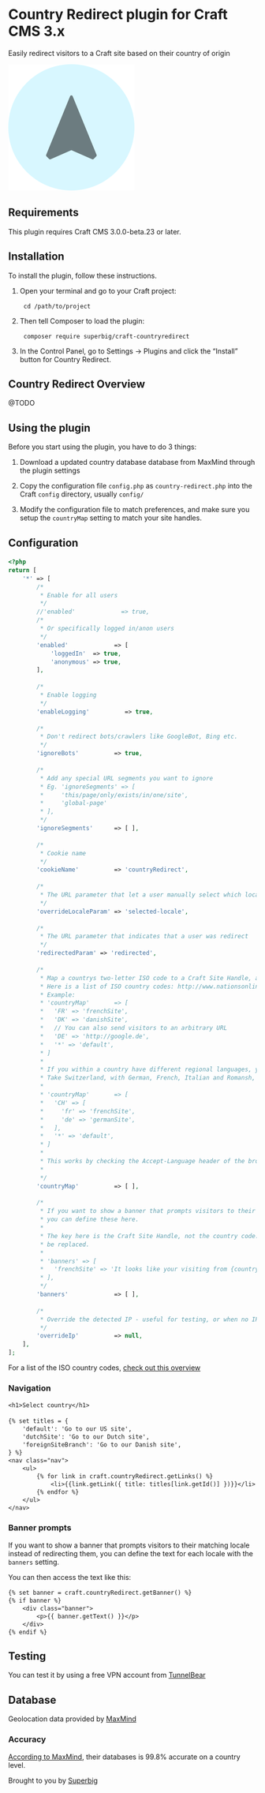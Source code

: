 # Country Redirect plugin for Craft CMS 3.x

Easily redirect visitors to a Craft site based on their country of origin

![Screenshot](resources/img/icon.png)

## Requirements

This plugin requires Craft CMS 3.0.0-beta.23 or later.

## Installation

To install the plugin, follow these instructions.

1. Open your terminal and go to your Craft project:

        cd /path/to/project

2. Then tell Composer to load the plugin:

        composer require superbig/craft-countryredirect

3. In the Control Panel, go to Settings → Plugins and click the “Install” button for Country Redirect.

## Country Redirect Overview

@TODO

## Using the plugin

Before you start using the plugin, you have to do 3 things:

1. Download a updated country database database from MaxMind through the plugin settings

2. Copy the configuration file `config.php` as `country-redirect.php` into the Craft `config` directory, usually `config/`

3. Modify the configuration file to match preferences, and make sure you setup the `countryMap` setting to match your site handles.

## Configuration

```php
<?php
return [
    '*' => [
        /*
         * Enable for all users
         */
        //'enabled'             => true,
        /*
         * Or specifically logged in/anon users
         */
        'enabled'             => [
            'loggedIn'  => true,
            'anonymous' => true,
        ],

        /*
         * Enable logging
         */
        'enableLogging'          => true,

        /*
         * Don't redirect bots/crawlers like GoogleBot, Bing etc.
         */
        'ignoreBots'          => true,

        /*
         * Add any special URL segments you want to ignore
         * Eg. 'ignoreSegments' => [
         *     'this/page/only/exists/in/one/site',
         *     'global-page'
         * ],
         */
        'ignoreSegments'      => [ ],

        /*
         * Cookie name
         */
        'cookieName'          => 'countryRedirect',

        /*
         * The URL parameter that let a user manually select which locale they want to see
         */
        'overrideLocaleParam' => 'selected-locale',

        /*
         * The URL parameter that indicates that a user was redirect
         */
        'redirectedParam' => 'redirected',

        /*
         * Map a countrys two-letter ISO code to a Craft Site Handle, and/or define a catch-all with a * asterix
         * Here is a list of ISO country codes: http://www.nationsonline.org/oneworld/country_code_list.htm
         * Example:
         * 'countryMap'       => [
         *   'FR' => 'frenchSite',
         *   'DK' => 'danishSite',
         *   // You can also send visitors to an arbitrary URL
         *   'DE' => 'http://google.de',
         *   '*' => 'default',
         * ]
         *
         * If you within a country have different regional languages, you can map the different languages to sites by their Site Handle.
         * Take Switzerland, with German, French, Italian and Romansh, as an example:
         *
         * 'countryMap'       => [
         *   'CH' => [
         *     'fr' => 'frenchSite',
         *     'de' => 'germanSite',
         *   ],
         *   '*' => 'default',
         * ]
         *
         * This works by checking the Accept-Language header of the browser.
         *
         */
        'countryMap'          => [ ],

        /*
         * If you want to show a banner that prompts visitors to their matching site handle instead of redirecting them,
         * you can define these here.
         *
         * The key here is the Craft Site Handle, not the country code. The variables {countryName} and {url} will
         * be replaced.
         *
         * 'banners' => [
         *   'frenchSite' => 'It looks like your visiting from {countryName}. Do you <a href="{url}">want to visited the international site?</a>'
         * ],
         */
        'banners'             => [ ],

        /*
         * Override the detected IP - useful for testing, or when no IP address can be detected
         */
        'overrideIp'          => null,
    ],
];
```

For a list of the ISO country codes, [check out this overview](http://www.nationsonline.org/oneworld/country_code_list.htm)

### Navigation

```twig
<h1>Select country</h1>

{% set titles = {
    'default': 'Go to our US site',
    'dutchSite': 'Go to our Dutch site',
    'foreignSiteBranch': 'Go to our Danish site',
} %}
<nav class="nav">
    <ul>
        {% for link in craft.countryRedirect.getLinks() %}
            <li>{{link.getLink({ title: titles[link.getId()] })}}</li>
        {% endfor %}
    </ul>
</nav>
```

### Banner prompts

If you want to show a banner that prompts visitors to their matching locale instead of redirecting them, you can define
the text for each locale with the `banners` setting.

You can then access the text like this:

```twig
{% set banner = craft.countryRedirect.getBanner() %}
{% if banner %}
    <div class="banner">
        <p>{{ banner.getText() }}</p>
    </div>
{% endif %}
```

## Testing

You can test it by using a free VPN account from [TunnelBear](https://www.tunnelbear.com/)

## Database

Geolocation data provided by [MaxMind](http://www.maxmind.com)

### Accuracy

[According to MaxMind](http://dev.maxmind.com/faq/how-accurate-are-the-geoip-databases/), their databases is 99.8% accurate on a country level.

Brought to you by [Superbig](https://superbig.co)
